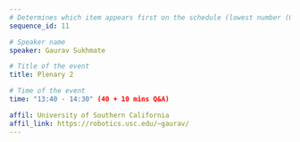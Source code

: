 ```yaml
---
# Determines which item appears first on the schedule (lowest number (0) appears first)
sequence_id: 11

# Speaker name
speaker: Gaurav Sukhmate

# Title of the event
title: Plenary 2

# Time of the event
time: "13:40 - 14:30" (40 + 10 mins Q&A)

affil: University of Southern California
affil_link: https://robotics.usc.edu/~gaurav/
---
```


